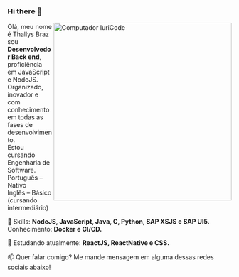 ### Hi there 👋

<!--
**thallysbraz/thallysbraz** is a ✨ _special_ ✨ repository because its `README.md` (this file) appears on your GitHub profile.

Here are some ideas to get you started:

- 🔭 I’m currently working on ...
- 🌱 I’m currently learning ...
- 👯 I’m looking to collaborate on ...
- 🤔 I’m looking for help with ...
- 💬 Ask me about ...
- 📫 How to reach me: ...
- 😄 Pronouns: ...
- ⚡ Fun fact: ...
-->

<img src="https://raw.githubusercontent.com/MicaelliMedeiros/micaellimedeiros/master/image/computer-illustration.png" min-width="400px" max-width="400px" width="400px" align="right" alt="Computador IuriCode">

<p align="left">
  Olá, meu nome é Thallys Braz sou <strong>Desenvolvedor Back end</strong>,
  proficiência em JavaScript e NodeJS.<br>Organizado, inovador e com conhecimento em todas as fases de desenvolvimento.<br>
  Estou cursando Engenharia de Software.<br>
  Português – Nativo<br>
  Inglês – Básico (cursando intermediário)<br>
</p>

<p align="left">
  🚀 Skills: <strong>NodeJS, JavaScript, Java, C, Python, SAP XSJS e SAP UI5.</strong><br>
    Conhecimento: <strong>Docker e CI/CD.</strong>
</p>

<p align="left">
  🌈 Estudando atualmente: <strong>ReactJS, ReactNative e CSS.</strong>
</p>

<p align="left">
📫  Quer falar comigo? Me mande mensagem em alguma dessas redes sociais abaixo!
</p>

<p align="left">
<a href="mailto:thallysbraz3@gmail.com" alt="Gmail"> </a>
  
<a href="https://www.linkedin.com/in/thallysbraz" alt="Linkedin"> </a>
  
<a href="https://twitter.com/thallysbraz1" alt="Twitter"> </a>
 </p>
